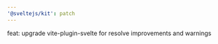 ```yaml
---
'@sveltejs/kit': patch
---
```


feat: upgrade vite-plugin-svelte for resolve improvements and warnings
